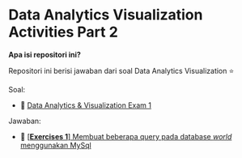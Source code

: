 # Data Analytics Visualization Activities Part 2

**Apa isi repositori ini?**

Repositori ini berisi jawaban dari soal Data Analytics Visualization ⭐️

Soal: 
- 📔 [Data Analytics & Visualization Exam 1](https://github.com/LintangWisesa/Ujian_AnalyticsVisualization_JCDS04)

Jawaban:
- 💪 [[**Exercises 1**] Membuat beberapa query pada database *world* menggunakan MySql](modules/part-2/soal1-mysql-world-db.md)

